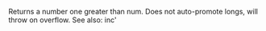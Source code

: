   Returns a number one greater than num. Does not auto-promote
  longs, will throw on overflow. See also: inc'